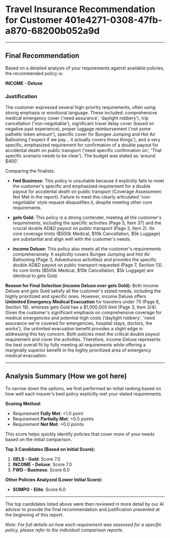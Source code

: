# Travel Insurance Recommendation for Customer 401e4271-0308-47fb-a870-68200b052a9d

---

## Final Recommendation
Based on a detailed analysis of your requirements against available policies, the recommended policy is:

**INCOME - Deluxe**

### Justification
The customer expressed several high-priority requirements, often using strong emphasis or emotional language. These included: comprehensive medical emergency cover ('need assurance', 'daylight robbery'), trip cancellation ('non-negotiable'), significant travel delay cover (based on negative past experience), proper luggage reimbursement ('not some pathetic token amount'), specific cover for Bungee Jumping and Hot Air Ballooning ('expect if we pay... it actually covers these things'), and a very specific, emphasized requirement for confirmation of a double payout for accidental death on public transport ('need specific confirmation on', 'That specific scenario needs to be clear'). The budget was stated as 'around $400'.

Comparing the finalists:

*   **fwd Business:** This policy is unsuitable because it explicitly fails to meet the customer's specific and emphasized requirement for a double payout for accidental death on public transport (Coverage Assessment: Not Met in the report). Failure to meet this clearly articulated 'non-negotiable' style request disqualifies it, despite meeting other core requirements.

*   **gels Gold:** This policy is a strong contender, meeting all the customer's requirements, including the specific activities (Page 5, Item 37) and the crucial double AD&D payout on public transport (Page 3, Item 2). Its core coverage limits ($500k Medical, $10k Cancellation, $5k Luggage) are substantial and align well with the customer's needs.

*   **income Deluxe:** This policy also meets all the customer's requirements comprehensively. It explicitly covers Bungee Jumping and Hot Air Ballooning (Page 3, Adventurous activities) and provides the specific double AD&D payout on public transport requested (Page 7, Section 13). Its core limits ($500k Medical, $10k Cancellation, $5k Luggage) are identical to gels Gold.

**Reason for Final Selection (income Deluxe over gels Gold):** Both income Deluxe and gels Gold satisfy all the customer's stated needs, including the highly prioritized and specific ones. However, income Deluxe offers **Unlimited Emergency Medical Evacuation** for travelers under 70 (Page 8, Section 18), whereas gels Gold has a $1,000,000 limit (Page 3, Item 3/4). Given the customer's significant emphasis on comprehensive coverage for medical emergencies and potential high costs ('daylight robbery', 'need assurance we're covered for emergencies, hospital stays, doctors, the works'), the unlimited evacuation benefit provides a slight edge in addressing this key concern. Both policies meet the critical double payout requirement and cover the activities. Therefore, income Deluxe represents the best overall fit by fully meeting all requirements while offering a marginally superior benefit in the highly prioritized area of emergency medical evacuation.

---

## Analysis Summary (How we got here)
To narrow down the options, we first performed an initial ranking based on how well each insurer's best policy explicitly met your stated requirements.

**Scoring Method:**
- Requirement **Fully Met**: +1.0 point
- Requirement **Partially Met**: +0.5 points
- Requirement **Not Met**: +0.0 points

This score helps quickly identify policies that cover more of your needs based on the initial comparison.

**Top 3 Candidates (Based on Initial Score):**
1. **GELS - Gold**: Score 7.0
2. **INCOME - Deluxe**: Score 7.0
3. **FWD - Business**: Score 6.0

**Other Policies Analyzed (Lower Initial Score):**
- **SOMPO - Elite**: Score 6.0

---

The top candidates listed above were then reviewed in more detail by our AI advisor to provide the final recommendation and justification presented at the beginning of this report.

*Note: For full details on how each requirement was assessed for a specific policy, please refer to the individual comparison reports.*